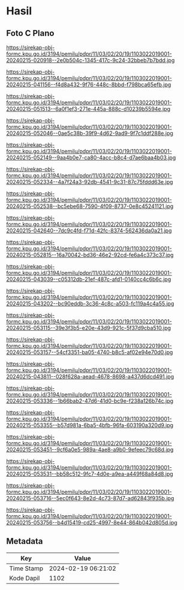 # Hasil

## Foto C Plano

https://sirekap-obj-formc.kpu.go.id/3194/pemilu/pdpr/11/03/02/20/19/1103022019001-20240215-020918--2e0b504c-1345-417c-9c24-32bbeb7b7bdd.jpg

https://sirekap-obj-formc.kpu.go.id/3194/pemilu/pdpr/11/03/02/20/19/1103022019001-20240215-041156--f4d8a432-9f76-448c-8bbd-f798bca65efb.jpg

https://sirekap-obj-formc.kpu.go.id/3194/pemilu/pdpr/11/03/02/20/19/1103022019001-20240215-051513--6a0f1ef3-271e-445a-888c-d10239b5594e.jpg

https://sirekap-obj-formc.kpu.go.id/3194/pemilu/pdpr/11/03/02/20/19/1103022019001-20240215-052046--0ae5c38b-39f9-4d62-9ad9-9f7c1ddf288e.jpg

https://sirekap-obj-formc.kpu.go.id/3194/pemilu/pdpr/11/03/02/20/19/1103022019001-20240215-052149--9aa4b0e7-ca80-4acc-b8c4-d7ae6baa4b03.jpg

https://sirekap-obj-formc.kpu.go.id/3194/pemilu/pdpr/11/03/02/20/19/1103022019001-20240215-052334--4a7f24a3-92db-4541-9c31-87c75fddd63e.jpg

https://sirekap-obj-formc.kpu.go.id/3194/pemilu/pdpr/11/03/02/20/19/1103022019001-20240215-052538--bc5ebe68-7590-4f09-8737-0e8c45241121.jpg

https://sirekap-obj-formc.kpu.go.id/3194/pemilu/pdpr/11/03/02/20/19/1103022019001-20240215-042640--7dc9c4fd-f71d-42fc-8374-562436da0a21.jpg

https://sirekap-obj-formc.kpu.go.id/3194/pemilu/pdpr/11/03/02/20/19/1103022019001-20240215-052815--16a70042-bd36-46e2-92cd-fe6a4c373c37.jpg

https://sirekap-obj-formc.kpu.go.id/3194/pemilu/pdpr/11/03/02/20/19/1103022019001-20240215-043039--c05312db-21ef-487c-afd1-0140cc4c6b6c.jpg

https://sirekap-obj-formc.kpu.go.id/3194/pemilu/pdpr/11/03/02/20/19/1103022019001-20240215-043202--bc90eddb-3c36-4c8c-a503-fc119a4c4a55.jpg

https://sirekap-obj-formc.kpu.go.id/3194/pemilu/pdpr/11/03/02/20/19/1103022019001-20240215-053115--39e3f3b5-e20e-43d9-921c-5f37d9cba510.jpg

https://sirekap-obj-formc.kpu.go.id/3194/pemilu/pdpr/11/03/02/20/19/1103022019001-20240215-053157--54cf3351-ba05-4740-b8c5-af02e94e70d0.jpg

https://sirekap-obj-formc.kpu.go.id/3194/pemilu/pdpr/11/03/02/20/19/1103022019001-20240215-043811--028f628a-aead-4678-8698-a437d6dcd491.jpg

https://sirekap-obj-formc.kpu.go.id/3194/pemilu/pdpr/11/03/02/20/19/1103022019001-20240215-053336--1b66bab2-47d6-41d0-bc9e-f238a126b74c.jpg

https://sirekap-obj-formc.kpu.go.id/3194/pemilu/pdpr/11/03/02/20/19/1103022019001-20240215-053355--b57d981a-6ba5-4bfb-96fa-603190a320d9.jpg

https://sirekap-obj-formc.kpu.go.id/3194/pemilu/pdpr/11/03/02/20/19/1103022019001-20240215-053451--9cf6a0e5-989a-4ae8-a9b0-9efeec79c68d.jpg

https://sirekap-obj-formc.kpu.go.id/3194/pemilu/pdpr/11/03/02/20/19/1103022019001-20240215-053531--bb58c512-9fc7-4d0e-a9ea-a449f68a84d8.jpg

https://sirekap-obj-formc.kpu.go.id/3194/pemilu/pdpr/11/03/02/20/19/1103022019001-20240215-053716--5ec0f643-8e2d-4c73-87d7-ad62843f935b.jpg

https://sirekap-obj-formc.kpu.go.id/3194/pemilu/pdpr/11/03/02/20/19/1103022019001-20240215-053756--b4d15419-cd25-4997-8e44-864b042d805d.jpg


## Metadata

| Key        | Value               |
| ---------- | ------------------- |
| Time Stamp | 2024-02-19 06:21:02 |
| Kode Dapil | 1102                |



